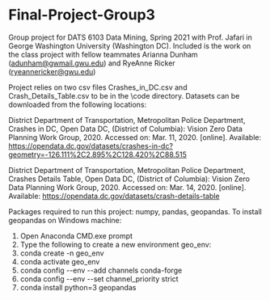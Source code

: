 # Final-Project-Group3
Group project for DATS 6103 Data Mining, Spring 2021 with Prof. Jafari in George Washington University (Washington DC).
Included is the work on the class project with fellow teammates Arianna Dunham (adunham@gwmail.gwu.edu) and RyeAnne Ricker (ryeannericker@gwu.edu)

Project relies on two csv files Crashes_in_DC.csv and Crash_Details_Table.csv to be in the \code directory.  Datasets can be downloaded from the following locations:

District Department of Transportation, Metropolitan Police Department, Crashes in DC, Open Data DC, (District of Columbia): Vision Zero Data Planning Work Group, 2020. Accessed on: Mar. 11, 2020. [online]. Available: https://opendata.dc.gov/datasets/crashes-in-dc?geometry=-126.111%2C2.895%2C128.420%2C88.515

District Department of Transportation, Metropolitan Police Department, Crashes Details Table, Open Data DC, (District of Columbia): Vision Zero Data Planning Work Group, 2020. Accessed on: Mar. 14, 2020. [online]. Available: https://opendata.dc.gov/datasets/crash-details-table

Packages required to run this project: numpy, pandas, geopandas.
To install geopandas on Windows machine:
  1. Open Anaconda CMD.exe prompt
  2. Type the following to create a new environment geo_env:
  3. conda create -n geo_env
  4. conda activate geo_env
  5. conda config --env --add channels conda-forge
  6. conda config --env --set channel_priority strict
  7. conda install python=3 geopandas
